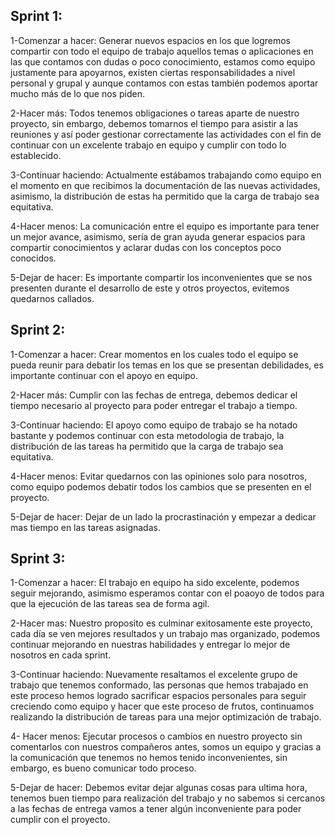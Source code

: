 ## Sprint 1:
1-Comenzar a hacer:
    Generar nuevos espacios en los que logremos compartir con todo el equipo de trabajo aquellos temas o aplicaciones en las que contamos con dudas o poco conocimiento, estamos como equipo justamente para apoyarnos, existen ciertas responsabilidades a nivel personal y grupal y aunque contamos con estas también podemos aportar mucho más de lo que nos piden.

2-Hacer más:
    Todos tenemos obligaciones o tareas aparte de nuestro proyecto, sin embargo, debemos tomarnos el tiempo para asistir a las reuniones y así poder gestionar correctamente las actividades con el fin de continuar con un excelente trabajo en equipo y cumplir con todo lo establecido.

3-Continuar haciendo:
    Actualmente estábamos trabajando como equipo en el momento en que recibimos la documentación de las nuevas actividades, asimismo, la distribución de estas ha permitido que la carga de trabajo sea equitativa.

4-Hacer menos:
    La comunicación entre el equipo es importante para tener un mejor avance, asimismo, sería de gran ayuda generar espacios para compartir conocimientos y aclarar dudas con los conceptos poco conocidos.

5-Dejar de hacer:
    Es importante compartir los inconvenientes que se nos presenten durante el desarrollo de este y otros proyectos, evitemos quedarnos callados.


## Sprint 2:
1-Comenzar a hacer:
    Crear momentos en los cuales todo el equipo se pueda reunir para debatir los temas en los que se presentan debilidades, es importante continuar con el apoyo en equipo.

2-Hacer más:
    Cumplir con las fechas de entrega, debemos dedicar el tiempo necesario al proyecto para poder entregar el trabajo a tiempo.

3-Continuar haciendo:
    El apoyo como equipo de trabajo se ha notado bastante y podemos continuar con esta metodologia de trabajo, la distribución de las tareas ha permitido que la carga de trabajo sea equitativa.

4-Hacer menos:
    Evitar quedarnos con las opiniones solo para nosotros, como equipo podemos debatir todos los cambios que se presenten en el proyecto.    

5-Dejar de hacer:
    Dejar de un lado la procrastinación y empezar a dedicar mas tiempo en las tareas asignadas.


## Sprint 3:
1-Comenzar a hacer: 
    El trabajo en equipo ha sido excelente, podemos seguir mejorando, asimismo esperamos contar con el poaoyo de todos para que la ejecución de las tareas sea de forma agil.

2-Hacer mas:
    Nuestro proposito es culminar exitosamente este proyecto, cada día se ven mejores resultados y un trabajo mas organizado, podemos continuar mejorando en nuestras habilidades y entregar lo mejor de nosotros en cada sprint.

3-Continuar haciendo:
    Nuevamente resaltamos el excelente grupo de trabajo que tenemos conformado, las personas que hemos trabajado en este proceso hemos logrado sacrificar espacios personales para seguir creciendo como equipo y hacer que este proceso de frutos, continuamos realizando la distribución de tareas para una mejor optimización de trabajo.

4- Hacer menos:
    Ejecutar procesos o cambios en nuestro proyecto sin comentarlos con nuestros compañeros antes, somos un equipo y gracias a la comunicación que tenemos no hemos tenido inconvenientes, sin embargo, es bueno comunicar todo proceso.

5-Dejar de hacer:
    Debemos evitar dejar algunas cosas para ultima hora, tenemos buen tiempo para realización del trabajo y no sabemos si cercanos a las fechas de entrega vamos a tener algún inconveniente para poder cumplir con el proyecto.